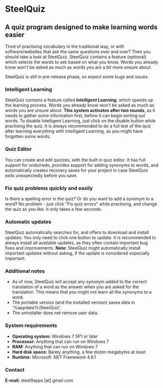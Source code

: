 # SteelQuiz
## A quiz program designed to make learning words easier
   
Tired of practising vocabulary in the traditional way, or with software/websites that ask the same questions over and over? Then you should take a look at SteelQuiz. SteelQuiz contains a feature (optional) which selects the words to ask based on what you know. Words you already know won't be asked as much as words you are a bit more unsure about.

SteelQuiz is still in pre-release phase, so expect some bugs and issues.

### Intelligent Learning
SteelQuiz contains a feature called _**Intelligent Learning**_, which speeds up the learning process. Words you already know won't be asked as much as words you are unsure about. **This system activates after two rounds**, as it needs to gather some information first, before it can begin sorting out words. To disable Intelligent Learning, just click on the disable button while practising the quiz.
It is always recommended to do a full test of the quiz after learning everything with Intelligent Learning, as you might have forgotten some words.

### Quiz Editor
You can create and edit quizzes, with the built in quiz editor. It has full support for undo/redo, provides support for adding synonyms to words, and automatically creates recovery saves for your project in case SteelQuiz exits unexpectedly before you save.

### Fix quiz problems quickly and easily
Is there a spelling error in the quiz? Or do you want to add a synonym to a word? No problem - just click "Fix quiz errors" while practising, and change the quiz as you like. It only takes a few seconds.

### Automatic updates
SteelQuiz automatically searches for, and offers to download and install updates. You only need to click one button to update. It is recommended to always install all available updates, as they often contain important bug fixes and improvements.
**Note:** SteelQuiz might automatically install important updates without asking, if the update is considered especially important.

### Additional notes
- As of now, SteelQuiz will accept any synonym added to the correct translation of a word as the answer when you are asked for the translation. This means that you might not learn all the synonyms to a word.
- The portable version (and the installed version) saves data in '%appdata%\SteelQuiz'.
- The uninstaller does not remove user data.

### System requirements
- **Operating system:** Windows 7 SP1 or later
- **Processor:** Anything that can run on Windows 7
- **RAM:** Anything that can run on Windows 7
- **Hard disk space:** Barely anything, a few dozen megabytes at least
- **Runtime:** Microsoft .NET Framework 4.6.1

### Contact
**E-mail:** steel9apps [at] gmail.com
